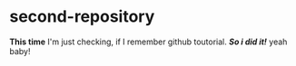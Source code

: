 # second-repository

<b>This time</b> I'm just checking, if I remember github toutorial. 
<b><i>So i did it!</i></b> yeah baby!
